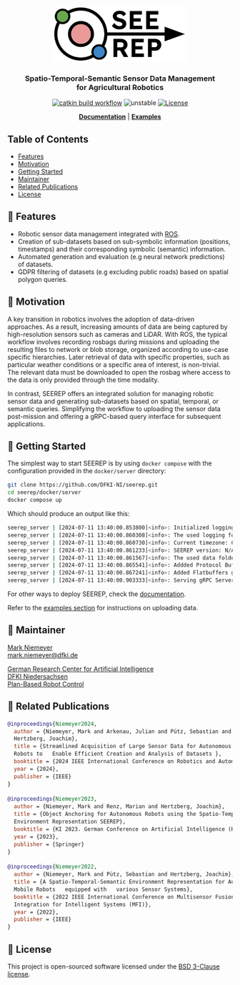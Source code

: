 #

<div align="center">
  <img alt="Redoc logo" src="docs/logo/Seerep_Logo.svg" width="300px" />

<h3> Spatio-Temporal-Semantic Sensor Data Management <br>
for Agricultural Robotics </h3>

  [![catkin build workflow](https://github.com/DFKI-NI/seerep/actions/workflows/main.yml/badge.svg)](https://github.com/DFKI-NI/seerep/actions)
  ![unstable](https://img.shields.io/badge/Stability-experimental-orange)
  [![License](https://img.shields.io/badge/License-BSD_3-brightgreen)](./LICENSE)

  <b><a href="https://dfki-ni.github.io/seerep/mkdocs/home/index.html">
  Documentation</a></b>
  |
  <b><a href="https://github.com/DFKI-NI/seerep/tree/main/examples/python/gRPC">
  Examples</a></b>
</div>

## Table of Contents

- [Features](#-features)
- [Motivation](#muscle-motivation)
- [Getting Started](#-getting-started)
- [Maintainer](#wrench-maintainer)
- [Related Publications](#memo-related-publications)
- [License](#-license)

## 🎯 Features

- Robotic sensor data management integrated with [ROS](https://www.ros.org/).
- Creation of sub-datasets based on sub-symbolic information (positions,
timestamps) and their corresponding symbolic (semantic) information.
- Automated generation and evaluation (e.g neural network predictions) of
datasets.
- GDPR filtering of datasets (e.g excluding public roads) based on spatial
polygon queries.

## :muscle: Motivation

A key transition in robotics involves the adoption of data-driven approaches.
As a result, increasing amounts of data are being captured by high-resolution
sensors such as cameras and LiDAR.
With ROS, the typical workflow involves recording rosbags during missions and
uploading the resulting files to network or blob storage, organized according to
use-case specific hierarchies.
Later retrieval of data with specific properties, such as particular weather
conditions or a specific area of interest, is non-trivial. The relevant data
must be downloaded to open the rosbag where access to the data is only provided
through the time modality.

In contrast, SEEREP offers an integrated solution for managing robotic sensor
data and generating sub-datasets based on spatial, temporal, or semantic
queries. Simplifying the workflow to uploading the sensor data post-mission and
offering a gRPC-based query interface for subsequent applications.

## 🚀 Getting Started

The simplest way to start SEEREP is by using `docker compose` with the
configuration provided in the `docker/server` directory:

```bash
git clone https://github.com/DFKI-NI/seerep.git
cd seerep/docker/server
docker compose up
```

Which should produce an output like this:

```bash
seerep_server | [2024-07-11 13:40:00.853800]<info>: Initialized logging
seerep_server | [2024-07-11 13:40:00.860308]<info>: The used logging folder is: /mnt/seerep_data/log/
seerep_server | [2024-07-11 13:40:00.860730]<info>: Current timezone: CET
seerep_server | [2024-07-11 13:40:00.861233]<info>: SEEREP version: N/A
seerep_server | [2024-07-11 13:40:00.861567]<info>: The used data folder is: /mnt/seerep_data/
seerep_server | [2024-07-11 13:40:00.865541]<info>: Addded Protocol Buffers gRPC-services
seerep_server | [2024-07-11 13:40:00.867241]<info>: Added Flatbuffers gRPC services
seerep_server | [2024-07-11 13:40:00.903333]<info>: Serving gRPC Server on "[::]:9090"
```

For other ways to deploy SEEREP, check the
[documentation](https://dfki-ni.github.io/seerep/mkdocs/getting-started/server_deployment/).

Refer to the [examples section](https://github.com/DFKI-NI/seerep/tree/update-readme/examples/python/gRPC)
for instructions on uploading data.

## :wrench: Maintainer

[Mark Niemeyer](https://github.com/Mark-Niemeyer) <br>
[mark.niemeyer@dfki.de](mailto:mark.niemeyer@dfki.de)

[German Research Center for Artificial Intelligence](https://www.dfki.de/en/web)<br>
[DFKI Niedersachsen](https://www.dfki.de/en/web/about-us/locations-contact/osnabrueck-oldenburg)<br>
[Plan-Based Robot Control](https://www.dfki.de/en/web/research/research-departments/plan-based-robot-control)<br>

## :memo: Related Publications

```bibtex
@inproceedings{Niemeyer2024,
  author = {Niemeyer, Mark and Arkenau, Julian and Pütz, Sebastian and
  Hertzberg, Joachim},
  title = {Streamlined Acquisition of Large Sensor Data for Autonomous Mobile
  Robots to   Enable Efficient Creation and Analysis of Datasets },
  booktitle = {2024 IEEE International Conference on Robotics and Automation (ICRA)},
  year = {2024},
  publisher = {IEEE}
}

@inproceedings{Niemeyer2023,
  author = {Niemeyer, Mark and Renz, Marian and Hertzberg, Joachim},
  title = {Object Anchoring for Autonomous Robots using the Spatio-Temporal-Semantic
  Environment Representation SEEREP},
  booktitle = {KI 2023. German Conference on Artificial Intelligence (KI-2023)},
  year = {2023},
  publisher = {Springer}
}

@inproceedings{Niemeyer2022,
  author = {Niemeyer, Mark and Pütz, Sebastian and Hertzberg, Joachim},
  title = {A Spatio-Temporal-Semantic Environment Representation for Autonomous
  Mobile Robots   equipped with   various Sensor Systems},
  booktitle = {2022 IEEE International Conference on Multisensor Fusion and
  Integration for Intelligent Systems (MFI)},
  year = {2022},
  publisher = {IEEE}
}
```

## 📄 License

This project is open-sourced software licensed under the [BSD 3-Clause license](./LICENSE).
